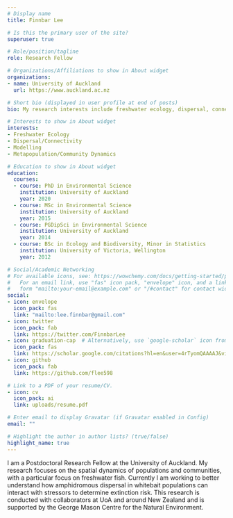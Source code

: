 ```yaml
---
# Display name
title: Finnbar Lee

# Is this the primary user of the site?
superuser: true

# Role/position/tagline
role: Research Fellow

# Organizations/Affiliations to show in About widget
organizations:
- name: University of Auckland
  url: https://www.auckland.ac.nz

# Short bio (displayed in user profile at end of posts)
bio: My research interests include freshwater ecology, dispersal, connectivity and modelling.

# Interests to show in About widget
interests:
- Freshwater Ecology
- Dispersal/Connectivity
- Modelling
- Metapopulation/Community Dynamics

# Education to show in About widget
education:
  courses:
  - course: PhD in Environmental Science
    institution: University of Auckland
    year: 2020
  - course: MSc in Environmental Science
    institution: University of Auckland
    year: 2015
  - course: PGDipSci in Environmental Science 
    institution: University of Auckland
    year: 2014
  - course: BSc in Ecology and Biodiversity, Minor in Statistics
    institution: University of Victoria, Wellington
    year: 2012

# Social/Academic Networking
# For available icons, see: https://wowchemy.com/docs/getting-started/page-builder/#icons
#   For an email link, use "fas" icon pack, "envelope" icon, and a link in the
#   form "mailto:your-email@example.com" or "/#contact" for contact widget.
social:
- icon: envelope
  icon_pack: fas
  link: "mailto:lee.finnbar@gmail.com"
- icon: twitter
  icon_pack: fab
  link: https://twitter.com/FinnbarLee
- icon: graduation-cap  # Alternatively, use `google-scholar` icon from `ai` icon pack
  icon_pack: fas
  link: https://scholar.google.com/citations?hl=en&user=4rTyomQAAAAJ&view_op=list_works&alert_preview_top_rm=2&sortby=pubdate
- icon: github
  icon_pack: fab
  link: https://github.com/flee598

# Link to a PDF of your resume/CV.
- icon: cv
  icon_pack: ai
  link: uploads/resume.pdf

# Enter email to display Gravatar (if Gravatar enabled in Config)
email: ""

# Highlight the author in author lists? (true/false)
highlight_name: true
---
```


I am a Postdoctoral Research Fellow at the University of Auckland. My research focuses on the spatial dynamics of populations and communities, with a particular focus on freshwater fish. Currently I am working to better understand how amphidromous dispersal in whitebait populations can interact with stressors to determine extinction risk. This research is conducted with collaborators at UoA and around New Zealand and is supported by the George Mason Centre for the Natural Environment.
